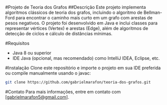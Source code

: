 #Projeto de Teoria dos Grafos
##Descrição
Este projeto implementa algoritmos clássicos de teoria dos grafos, incluindo o algoritmo de Bellman-Ford para encontrar o caminho mais curto em um grafo com arestas de pesos negativos. O projeto foi desenvolvido em Java e inclui classes para representar vértices (Vertex) e arestas (Edge), além de algoritmos de detecção de ciclos e cálculo de distâncias mínimas.

#Requisitos
 - Java 8 ou superior
 - IDE Java (opcional, mas recomendado) como IntelliJ IDEA, Eclipse, etc.

#Instalação
Clone este repositório e importe o projeto em sua IDE preferida ou compile manualmente usando o javac:
```bash
git clone https://github.com/gabrielmarafon/teoria-dos-grafos.git
```
#Contato
Para mais informações, entre em contato com [gabrielmarafon5@gmail.com].


